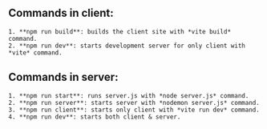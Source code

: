 ## Commands in client:
	1. **npm run build**: builds the client site with *vite build* command.
	2. **npm run dev**: starts development server for only client with *vite* command.
## Commands in server:
    1. **npm run start**: runs server.js with *node server.js* command.
	2. **npm run server**: starts server with *nodemon server.js* command.
	3. **npm run client**: starts only client with *vite run dev* command.
	4. **npm run dev**: starts both client & server.